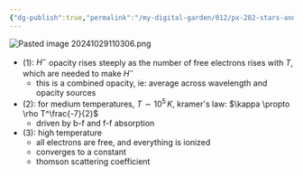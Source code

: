 ```yaml
---
{"dg-publish":true,"permalink":"/my-digital-garden/012/px-282-stars-and-the-solar-system/c-stellar-atmosphere/c2-14-stellar-atmospheres/px-282-c10g-combined-opacity/","created":"2024-11-25T10:50:32.000+00:00","updated":"2024-11-26T09:38:51.342+00:00"}
---
```


![Pasted image 20241029110306.png](/img/user/pics/Pasted%20image%2020241029110306.png)
- $(1):$ $H^{-}$ opacity rises steeply as the number of free electrons rises with $T$, which are needed to make $H^{-}$
	- this is a combined opacity, ie:  average across wavelength and opacity sources
- $(2):$ for medium temperatures, $T\sim10^{5}\,K$, kramer's law: $\kappa \propto \rho T^\frac{-7}{2}$ 
	- driven by b-f and f-f absorption
- $(3):$ high temperature
	- all electrons are free, and everything is ionized
	- converges to a constant
	- thomson scattering coefficient
